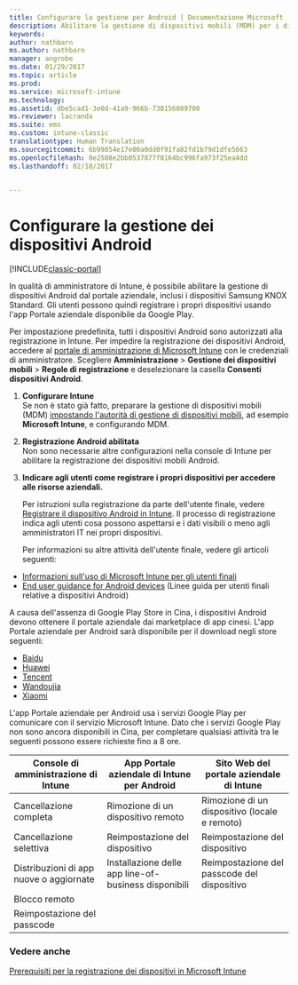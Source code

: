 ```yaml
---
title: Configurare la gestione per Android | Documentazione Microsoft
description: Abilitare la gestione di dispositivi mobili (MDM) per i dispositivi Android e KNOX Standard con Microsoft Intune.
keywords: 
author: nathbarn
ms.author: nathbarn
manager: angrobe
ms.date: 01/29/2017
ms.topic: article
ms.prod: 
ms.service: microsoft-intune
ms.technology: 
ms.assetid: dbe5cad1-3e0d-41a9-966b-738156089700
ms.reviewer: lacranda
ms.suite: ems
ms.custom: intune-classic
translationtype: Human Translation
ms.sourcegitcommit: 6b99854e17e00a0dd0f91fa82fd1b79d1dfe5663
ms.openlocfilehash: 8e2588e2bb0537877f0164bc996fa973f25ea4dd
ms.lasthandoff: 02/18/2017


---
```


# <a name="set-up-android-device-management"></a>Configurare la gestione dei dispositivi Android

[!INCLUDE[classic-portal](../includes/classic-portal.md)]

In qualità di amministratore di Intune, è possibile abilitare la gestione di dispositivi Android dal portale aziendale, inclusi i dispositivi Samsung KNOX Standard. Gli utenti possono quindi registrare i propri dispositivi usando l'app Portale aziendale disponibile da Google Play.

Per impostazione predefinita, tutti i dispositivi Android sono autorizzati alla registrazione in Intune. Per impedire la registrazione dei dispositivi Android, accedere al [portale di amministrazione di Microsoft Intune](http://manage.microsoft.com) con le credenziali di amministratore. Scegliere **Amministrazione** > **Gestione dei dispositivi mobili** > **Regole di registrazione** e deselezionare la casella **Consenti dispositivi Android**.

1.  **Configurare Intune**<br>
    Se non è stato già fatto, preparare la gestione di dispositivi mobili (MDM) [impostando l'autorità di gestione di dispositivi mobili](prerequisites-for-enrollment.md#step-2-set-mdm-authority), ad esempio **Microsoft Intune**, e configurando MDM.

2.  **Registrazione Android abilitata**<br>
    Non sono necessarie altre configurazioni nella console di Intune per abilitare la registrazione dei dispositivi mobili Android.

3.  **Indicare agli utenti come registrare i propri dispositivi per accedere alle risorse aziendali.**

    Per istruzioni sulla registrazione da parte dell'utente finale, vedere [Registrare il dispositivo Android in Intune](../enduser/enroll-your-device-in-intune-android.md). Il processo di registrazione indica agli utenti cosa possono aspettarsi e i dati visibili o meno agli amministratori IT nei propri dispositivi.

    Per informazioni su altre attività dell'utente finale, vedere gli articoli seguenti:
  - [Informazioni sull'uso di Microsoft Intune per gli utenti finali](how-to-educate-your-end-users-about-microsoft-intune.md)
  - [End user guidance for Android devices](../enduser/using-your-android-device-with-intune.md) (Linee guida per utenti finali relative a dispositivi Android)

A causa dell'assenza di Google Play Store in Cina, i dispositivi Android devono ottenere il portale aziendale dai marketplace di app cinesi. L'app Portale aziendale per Android sarà disponibile per il download negli store seguenti:
* [Baidu](https://go.microsoft.com/fwlink/?linkid=836946)
* [Huawei](https://go.microsoft.com/fwlink/?linkid=836948)
* [Tencent](https://go.microsoft.com/fwlink/?linkid=836949)
* [Wandoujia](https://go.microsoft.com/fwlink/?linkid=836950)
* [Xiaomi](https://go.microsoft.com/fwlink/?linkid=836947)

L'app Portale aziendale per Android usa i servizi Google Play per comunicare con il servizio Microsoft Intune. Dato che i servizi Google Play non sono ancora disponibili in Cina, per completare qualsiasi attività tra le seguenti possono essere richieste fino a 8 ore. 

|Console di amministrazione di Intune| App Portale aziendale di Intune per Android |Sito Web del portale aziendale di Intune|   
|---|---|---|
|Cancellazione completa| Rimozione di un dispositivo remoto| Rimozione di un dispositivo (locale e remoto)|
|Cancellazione selettiva| Reimpostazione del dispositivo| Reimpostazione del dispositivo|
|Distribuzioni di app nuove o aggiornate| Installazione delle app line-of-business disponibili| Reimpostazione del passcode del dispositivo|
|Blocco remoto|||
|Reimpostazione del passcode|||

### <a name="see-also"></a>Vedere anche
[Prerequisiti per la registrazione dei dispositivi in Microsoft Intune](prerequisites-for-enrollment.md)

